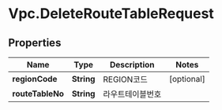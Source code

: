 # Vpc.DeleteRouteTableRequest

## Properties
Name | Type | Description | Notes
------------ | ------------- | ------------- | -------------
**regionCode** | **String** | REGION코드 | [optional] 
**routeTableNo** | **String** | 라우트테이블번호 | 


